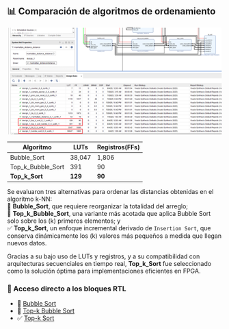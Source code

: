 ## 📊 Comparación de algoritmos de ordenamiento

<p align="center">
  <img src="sort.png" width="500"/>
</p>

<div align="center">

| Algoritmo            | LUTs    | Registros(FFs) |
|----------------------|---------|-----------|
| Bubble_Sort          | 38,047  | 1,806     |
| Top_k_Bubble_Sort    |   391   |   90      |
| **Top_k_Sort**       | **129** | **90**    |

</div>    

Se evaluaron tres alternativas para ordenar las distancias obtenidas en el algoritmo k-NN:  
🔁 **Bubble_Sort**, que requiere reorganizar la totalidad del arreglo;  
🔁 **Top_k_Bubble_Sort**, una variante más acotada que aplica Bubble Sort solo sobre los \(k\) primeros elementos; y  
✅ **Top_k_Sort**, un enfoque incremental derivado de `Insertion Sort`, que conserva dinámicamente los \(k\) valores más pequeños a medida que llegan nuevos datos.

Gracias a su bajo uso de LUTs y registros, y a su compatibilidad con arquitecturas secuenciales en tiempo real, **Top_k_Sort** fue seleccionado como la solución óptima para implementaciones eficientes en FPGA.

### 🔗 Acceso directo a los bloques RTL

- 🔁 [Bubble Sort](bubble_sort/bubble_sort.srcs/sources_1/new/bubble_sort.sv)  
- 🔁 [Top-k Bubble Sort](top_k_sort_bubble/top_k_sort_bubble.srcs/sources_1/new/top_k_sort_bubble.sv)  
- ✅ [Top-k Sort](top_k_sort/top_k_sort.srcs/sources_1/new/top_k_sort.sv)

